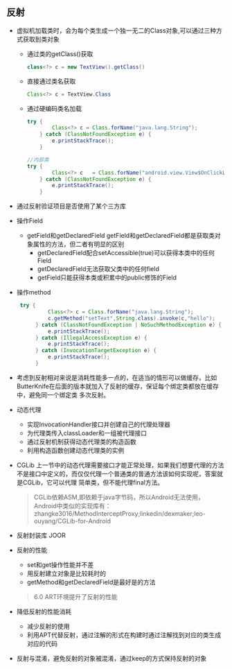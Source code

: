 ## 反射
- 虚拟机加载类时，会为每个类生成一个独一无二的Class对象,可以通过三种方式获取到类对象
  - 通过类的getClass()获取
    ```java
    class<?> c = new TextView().getClass()
    ```
  - 直接通过类名获取
    ```java
    Class<?> c = TextView.Class
    ```
  - 通过硬编码类名加载
    ```java
    try {
            Class<?> c = Class.forName("java.lang.String");
        } catch (ClassNotFoundException e) {
            e.printStackTrace();
        }
    
    //内部类
    try {
            Class<?> c   = Class.forName("android.view.View$OnClickListener");
        } catch (ClassNotFoundException e) {
            e.printStackTrace();
        }
    ```

- 通过反射验证项目是否使用了某个三方库
- 操作Field
  - getField和getDeclaredField
    getField和getDeclaredField都是获取类对象属性的方法，但二者有明显的区别
    - getDeclaredField配合setAccessible(true)可以获得本类中的任何Field
    - getDeclaredField无法获取父类中的任何field
    - getField只能获得本类或积累中的public修饰的Field

- 操作method
  ```java
   try {
            Class<?> c = Class.forName("java.lang.String");
            c.getMethod("setText",String.class).invoke(c,"hello");
        } catch (ClassNotFoundException | NoSuchMethodException e) {
            e.printStackTrace();
        } catch (IllegalAccessException e) {
            e.printStackTrace();
        } catch (InvocationTargetException e) {
            e.printStackTrace();
        }
  ```
- 考虑到反射相对来说是消耗性能多一点的，在适当的情形可以做缓存，比如ButterKnife在后面的版本就加入了反射的缓存，保证每个绑定类都放在缓存中，避免同一个绑定类
  多次反射。

- 动态代理
  - 实现InvocationHandler接口并创建自己的代理处理器
  - 为代理类传入classLoader和一组被代理接口
  - 通过反射机制获得动态代理类的构造函数
  - 利用构造函数创建动态代理类的实例

- CGLib
  上一节中的动态代理需要接口才能正常处理，如果我们想要代理的方法不是接口中定义的，而仅仅代理一个普通类的普通方法该如何实现呢，答案就是CGLib，它可以代理
  简单类，但不能代理final方法。
  > CGLib依赖ASM,即依赖于java字节码，所以Android无法使用，Android中类似的实现库有：zhangke3016/MethodInterceptProxy;linkedin/dexmaker;leo-ouyang/CGLib-for-Android

- 反射封装库 JOOR
- 反射的性能
  - set和get操作性能并不差
  - 用反射建立对象是比较耗时的
  - getMethod和getDeclaredField是最好是的方法
  > 6.0 ART环境提升了反射的性能
- 降低反射的性能消耗
  - 减少反射的使用
  - 利用APT代替反射，通过注解的形式在构建时通过注解找到对应的类生成对应的代码
- 反射与混淆，避免反射的对象被混淆，通过keep的方式保持反射的对象
